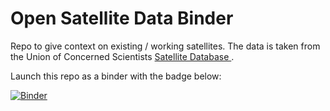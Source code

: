 # Open Satellite Data Binder

Repo to give context on existing / working satellites. The data is taken from the Union of Concerned Scientists
<a href="https://www.ucsusa.org/resources/satellite-database">
    Satellite Database
</a>.

Launch this repo as a binder with the badge below:

[![Binder](https://mybinder.org/badge_logo.svg)](https://mybinder.org/v2/gh/salvis2/open_satellite_data_binder/master)
